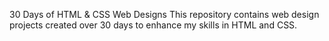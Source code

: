 
30 Days of HTML & CSS Web Designs
This repository contains web design projects created over 30 days to enhance my skills in HTML and CSS.
